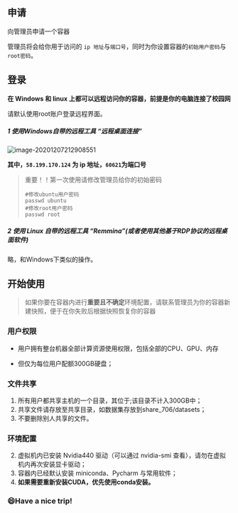 ## 申请

向管理员申请一个容器

管理员将会给你用于访问的 `ip 地址`与`端口号`，同时为你设置容器的`初始用户密码`与`root密码`。



## 登录

**在 Windows 和 linux 上都可以远程访问你的容器，前提是你的电脑连接了校园网**

请默认使用root账户登录远程界面。

##### 1 使用Windows自带的远程工具 “远程桌面连接”

![image-20201207212908551](E:\Typora图片\image-20201207212908551.png)

**其中，`58.199.170.124` 为 ip 地址，`60621`为端口号**

> 重要！！第一次使用请修改管理员给你的初始密码
>
> ```
> #修改ubuntu用户密码
> passwd ubuntu
> #修改root用户密码
> passwd root
> ```



##### 2 使用 Linux 自带的远程工具 “Remmina”(或者使用其他基于RDP协议的远程桌面软件) 

略，和Windows下类似的操作。





## 开始使用

> 如果你要在容器内进行**重要且不确定**环境配置，请联系管理员为你的容器新建快照，便于在你失败后根据快照恢复你的容器

### 用户权限

- 用户拥有整台机器全部计算资源使用权限，包括全部的CPU、GPU、内存

- 但仅为每位用户配额300GB硬盘；



### 文件共享

1. 所有用户都共享主机的一个目录，其位于;该目录不计入300GB中；
2. 共享文件请存放至共享目录，如数据集存放到share_706/datasets；
3. 不要删除别人共享的文件。



### 环境配置

2. 虚拟机内已安装 Nvidia440 驱动（可以通过 nvidia-smi 查看），请勿在虚拟机内再次安装显卡驱动；
3. 容器内已经默认安装 miniconda、Pycharm 与常用软件；
4. **如果需要重新安装CUDA，优先使用conda安装。**



### :smile:Have a nice trip!